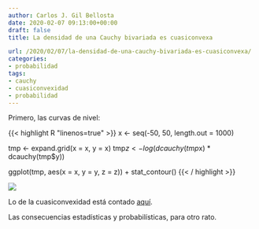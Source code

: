 ```yaml
---
author: Carlos J. Gil Bellosta
date: 2020-02-07 09:13:00+00:00
draft: false
title: La densidad de una Cauchy bivariada es cuasiconvexa

url: /2020/02/07/la-densidad-de-una-cauchy-bivariada-es-cuasiconvexa/
categories:
- probabilidad
tags:
- cauchy
- cuasiconvexidad
- probabilidad
---
```


Primero, las curvas de nivel:

{{< highlight R "linenos=true" >}}
x <- seq(-50, 50, length.out = 1000)

tmp <- expand.grid(x = x, y = x)
tmp$z <- log(dcauchy(tmp$x) * dcauchy(tmp$y))

ggplot(tmp, aes(x = x, y = y, z = z)) + stat_contour()
{{< / highlight >}}

![](/wp-uploads/2020/02/curvas_nivel_cauchy.png)

Lo de la cuasiconvexidad está contado [aquí](https://en.wikipedia.org/wiki/Quasiconvex_function).

Las consecuencias estadísticas y probabilísticas, para otro rato.